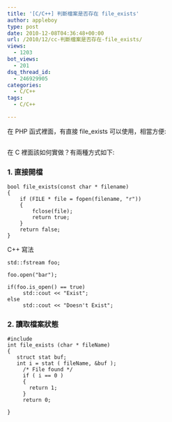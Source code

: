 ```yaml
---
title: '[C/C++] 判斷檔案是否存在 file_exists'
author: appleboy
type: post
date: 2010-12-08T04:36:48+00:00
url: /2010/12/cc-判斷檔案是否存在-file_exists/
views:
  - 1203
bot_views:
  - 201
dsq_thread_id:
  - 246929905
categories:
  - C/C++
tags:
  - C/C++

---
```

在 PHP 函式裡面，有直接 file_exists 可以使用，相當方便:

<pre><code class="language-php"><?php
if(file_exists("files/appleboy.c")) {
    echo "File found!";
}
?></code></pre>

在 C 裡面該如何實做？有兩種方式如下:

### 1. 直接開檔

<pre><code class="language-C">bool file_exists(const char * filename)
{
    if (FILE * file = fopen(filename, "r"))
    {
        fclose(file);
        return true;
    }
    return false;
}</code></pre>

C++ 寫法

<pre><code class="language-c">std::fstream foo;

foo.open("bar");

if(foo.is_open() == true)
     std::cout << "Exist";
else 
     std::cout << "Doesn't Exist";</code></pre>

### 2. 讀取檔案狀態

<pre><code class="language-C">#include<sys/stat.h>
int file_exists (char * fileName)
{
   struct stat buf;
   int i = stat ( fileName, &buf );
     /* File found */
     if ( i == 0 )
     {
       return 1;
     }
     return 0;

}</code></pre>